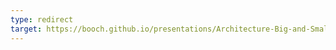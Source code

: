 ```yaml
---
type: redirect
target: https://booch.github.io/presentations/Architecture-Big-and-Small/stllug-20240718.html
---
```



